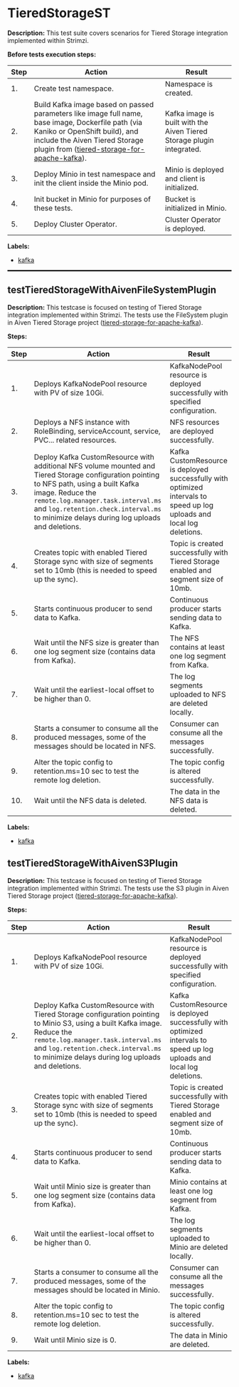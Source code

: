 # TieredStorageST

**Description:** This test suite covers scenarios for Tiered Storage integration implemented within Strimzi.

**Before tests execution steps:**

| Step | Action | Result |
| - | - | - |
| 1. | Create test namespace. | Namespace is created. |
| 2. | Build Kafka image based on passed parameters like image full name, base image, Dockerfile path (via Kaniko or OpenShift build), and include the Aiven Tiered Storage plugin from (<a href="https://github.com/Aiven-Open/tiered-storage-for-apache-kafka/tree/main">tiered-storage-for-apache-kafka</a>). | Kafka image is built with the Aiven Tiered Storage plugin integrated. |
| 3. | Deploy Minio in test namespace and init the client inside the Minio pod. | Minio is deployed and client is initialized. |
| 4. | Init bucket in Minio for purposes of these tests. | Bucket is initialized in Minio. |
| 5. | Deploy Cluster Operator. | Cluster Operator is deployed. |

**Labels:**

* [kafka](labels/kafka.md)

<hr style="border:1px solid">

## testTieredStorageWithAivenFileSystemPlugin

**Description:** This testcase is focused on testing of Tiered Storage integration implemented within Strimzi. The tests use the FileSystem plugin in Aiven Tiered Storage project (<a href="https://github.com/Aiven-Open/tiered-storage-for-apache-kafka/tree/main">tiered-storage-for-apache-kafka</a>).

**Steps:**

| Step | Action | Result |
| - | - | - |
| 1. | Deploys KafkaNodePool resource with PV of size 10Gi. | KafkaNodePool resource is deployed successfully with specified configuration. |
| 2. | Deploys a NFS instance with RoleBinding, serviceAccount, service, PVC... related resources. | NFS resources are deployed successfully. |
| 3. | Deploy Kafka CustomResource with additional NFS volume mounted and Tiered Storage configuration pointing to NFS path, using a built Kafka image. Reduce the `remote.log.manager.task.interval.ms` and `log.retention.check.interval.ms` to minimize delays during log uploads and deletions. | Kafka CustomResource is deployed successfully with optimized intervals to speed up log uploads and local log deletions. |
| 4. | Creates topic with enabled Tiered Storage sync with size of segments set to 10mb (this is needed to speed up the sync). | Topic is created successfully with Tiered Storage enabled and segment size of 10mb. |
| 5. | Starts continuous producer to send data to Kafka. | Continuous producer starts sending data to Kafka. |
| 6. | Wait until the NFS size is greater than one log segment size (contains data from Kafka). | The NFS contains at least one log segment from Kafka. |
| 7. | Wait until the earliest-local offset to be higher than 0. | The log segments uploaded to NFS are deleted locally. |
| 8. | Starts a consumer to consume all the produced messages, some of the messages should be located in NFS. | Consumer can consume all the messages successfully. |
| 9. | Alter the topic config to retention.ms=10 sec to test the remote log deletion. | The topic config is altered successfully. |
| 10. | Wait until the NFS data is deleted. | The data in the NFS data is deleted. |

**Labels:**

* [kafka](labels/kafka.md)


## testTieredStorageWithAivenS3Plugin

**Description:** This testcase is focused on testing of Tiered Storage integration implemented within Strimzi. The tests use the S3 plugin in Aiven Tiered Storage project (<a href="https://github.com/Aiven-Open/tiered-storage-for-apache-kafka/tree/main">tiered-storage-for-apache-kafka</a>).

**Steps:**

| Step | Action | Result |
| - | - | - |
| 1. | Deploys KafkaNodePool resource with PV of size 10Gi. | KafkaNodePool resource is deployed successfully with specified configuration. |
| 2. | Deploy Kafka CustomResource with Tiered Storage configuration pointing to Minio S3, using a built Kafka image. Reduce the `remote.log.manager.task.interval.ms` and `log.retention.check.interval.ms` to minimize delays during log uploads and deletions. | Kafka CustomResource is deployed successfully with optimized intervals to speed up log uploads and local log deletions. |
| 3. | Creates topic with enabled Tiered Storage sync with size of segments set to 10mb (this is needed to speed up the sync). | Topic is created successfully with Tiered Storage enabled and segment size of 10mb. |
| 4. | Starts continuous producer to send data to Kafka. | Continuous producer starts sending data to Kafka. |
| 5. | Wait until Minio size is greater than one log segment size (contains data from Kafka). | Minio contains at least one log segment from Kafka. |
| 6. | Wait until the earliest-local offset to be higher than 0. | The log segments uploaded to Minio are deleted locally. |
| 7. | Starts a consumer to consume all the produced messages, some of the messages should be located in Minio. | Consumer can consume all the messages successfully. |
| 8. | Alter the topic config to retention.ms=10 sec to test the remote log deletion. | The topic config is altered successfully. |
| 9. | Wait until Minio size is 0. | The data in Minio are deleted. |

**Labels:**

* [kafka](labels/kafka.md)

